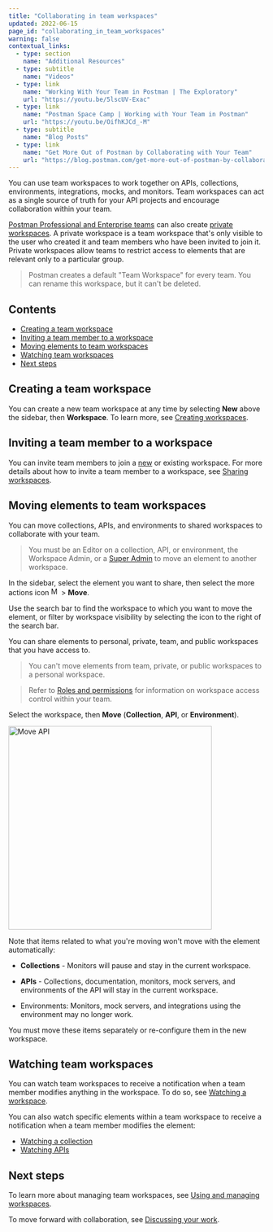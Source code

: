 ```yaml
---
title: "Collaborating in team workspaces"
updated: 2022-06-15
page_id: "collaborating_in_team_workspaces"
warning: false
contextual_links:
  - type: section
    name: "Additional Resources"
  - type: subtitle
    name: "Videos"
  - type: link
    name: "Working With Your Team in Postman | The Exploratory"
    url: "https://youtu.be/5lscUV-Exac"
  - type: link
    name: "Postman Space Camp | Working with Your Team in Postman"
    url: "https://youtu.be/OifhKJCd_-M"
  - type: subtitle
    name: "Blog Posts"
  - type: link
    name: "Get More Out of Postman by Collaborating with Your Team"
    url: "https://blog.postman.com/get-more-out-of-postman-by-collaborating-with-your-team/"
---
```


You can use team workspaces to work together on APIs, collections, environments, integrations, mocks, and monitors. Team workspaces can act as a single source of truth for your API projects and encourage collaboration within your team.

[Postman Professional and Enterprise teams](https://www.postman.com/pricing) can also create [private workspaces](/docs/collaborating-in-postman/using-workspaces/creating-workspaces/). A private workspace is a team workspace that's only visible to the user who created it and team members who have been invited to join it. Private workspaces allow teams to restrict access to elements that are relevant only to a particular group.

> Postman creates a default "Team Workspace" for every team. You can rename this workspace, but it can't be deleted.

## Contents

* [Creating a team workspace](#creating-a-team-workspace)
* [Inviting a team member to a workspace](#inviting-a-team-member-to-a-workspace)
* [Moving elements to team workspaces](#moving-elements-to-team-workspaces)
* [Watching team workspaces](#watching-team-workspaces)
* [Next steps](#next-steps)

## Creating a team workspace

You can create a new team workspace at any time by selecting **New** above the sidebar, then **Workspace**. To learn more, see [Creating workspaces](/docs/collaborating-in-postman/using-workspaces/creating-workspaces/).

## Inviting a team member to a workspace

You can invite team members to join a [new](/docs/collaborating-in-postman/using-workspaces/creating-workspaces/) or existing workspace. For more details about how to invite a team member to a workspace, see [Sharing workspaces](/docs/collaborating-in-postman/using-workspaces/managing-workspaces/#sharing-workspaces).

## Moving elements to team workspaces

You can move collections, APIs, and environments to shared workspaces to collaborate with your team.

> You must be an Editor on a collection, API, or environment, the Workspace Admin, or a [Super Admin](/docs/collaborating-in-postman/roles-and-permissions/#team-roles) to move an element to another workspace.

In the sidebar, select the element you want to share, then select the more actions icon <img alt="More actions icon" src="https://assets.postman.com/postman-docs/icon-more-actions-v9.jpg#icon" width="16px"> > **Move**.

Use the search bar to find the workspace to which you want to move the element, or filter by workspace visibility by selecting the icon to the right of the search bar.

You can share elements to personal, private, team, and public workspaces that you have access to.

> You can't move elements from team, private, or public workspaces to a personal workspace.

<!-- -->

> Refer to [Roles and permissions](/docs/collaborating-in-postman/roles-and-permissions/) for information on workspace access control within your team.

Select the workspace, then **Move** (**Collection**, **API**, or **Environment**).

<img alt="Move API" src="https://assets.postman.com/postman-docs/move-api-v9.1.jpg" width="400px"/>

Note that items related to what you're moving won't move with the element automatically:

* **Collections** - Monitors will pause and stay in the current workspace.

* **APIs** - Collections, documentation, monitors, mock servers, and environments of the API will stay in the current workspace.

* Environments: Monitors, mock servers, and integrations using the environment may no longer work.

You must move these items separately or re-configure them in the new workspace.

## Watching team workspaces

You can watch team workspaces to receive a notification when a team member modifies anything in the workspace. To do so, see [Watching a workspace](/docs/collaborating-in-postman/using-workspaces/managing-workspaces/#watching-a-workspace).

You can also watch specific elements within a team workspace to receive a notification when a team member modifies the element:

* [Watching a collection](/docs/sending-requests/intro-to-collections/#watching-a-collection)
* [Watching APIs](/docs/designing-and-developing-your-api/managing-apis/#watching-apis)

## Next steps

To learn more about managing team workspaces, see [Using and managing workspaces](/docs/collaborating-in-postman/using-workspaces/managing-workspaces/).

To move forward with collaboration, see [Discussing your work](/docs/collaborating-in-postman/working-with-your-team/discussing-your-work/).
